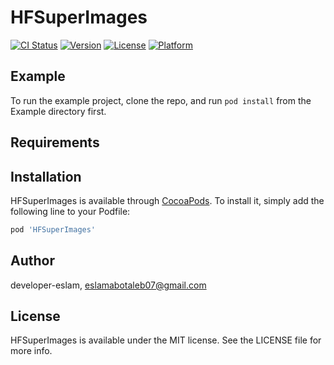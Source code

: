 # HFSuperImages

[![CI Status](https://img.shields.io/travis/developer-eslam/HFSuperImages.svg?style=flat)](https://travis-ci.org/developer-eslam/HFSuperImages)
[![Version](https://img.shields.io/cocoapods/v/HFSuperImages.svg?style=flat)](https://cocoapods.org/pods/HFSuperImages)
[![License](https://img.shields.io/cocoapods/l/HFSuperImages.svg?style=flat)](https://cocoapods.org/pods/HFSuperImages)
[![Platform](https://img.shields.io/cocoapods/p/HFSuperImages.svg?style=flat)](https://cocoapods.org/pods/HFSuperImages)

## Example

To run the example project, clone the repo, and run `pod install` from the Example directory first.

## Requirements

## Installation

HFSuperImages is available through [CocoaPods](https://cocoapods.org). To install
it, simply add the following line to your Podfile:

```ruby
pod 'HFSuperImages'
```

## Author

developer-eslam, eslamabotaleb07@gmail.com

## License

HFSuperImages is available under the MIT license. See the LICENSE file for more info.
